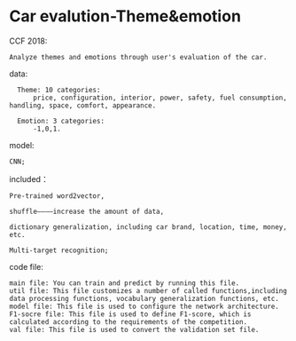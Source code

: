 # Car evalution-Theme&emotion
CCF 2018: 
	
	Analyze themes and emotions through user's evaluation of the car.

  data:
      
      Theme: 10 categories:
          price, configuration, interior, power, safety, fuel consumption, handling, space, comfort, appearance.
      
      Emotion: 3 categories:
          -1,0,1.
      
  model:
    
	CNN;
    
  included：
    
    Pre-trained word2vector, 
    
    shuffle————increase the amount of data,
    
    dictionary generalization, including car brand, location, time, money, etc.
    
    Multi-target recognition;
   
  code file:

  	main file: You can train and predict by running this file.
  	util file: This file customizes a number of called functions,including data processing functions, vocabulary generalization functions, etc.
  	model file: This file is used to configure the network architecture.
  	F1-socre file: This file is used to define F1-score, which is calculated according to the requirements of the competition.
  	val file: This file is used to convert the validation set file.
